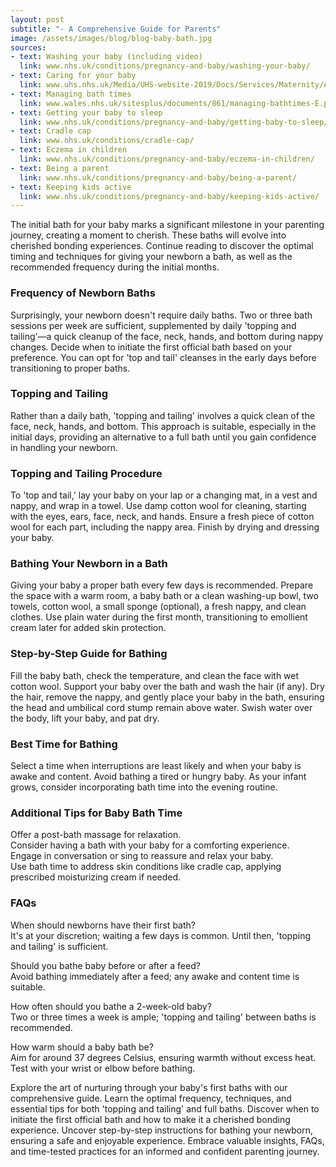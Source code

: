 ```yaml
---
layout: post
subtitle: "- A Comprehensive Guide for Parents"
image: /assets/images/blog/blog-baby-bath.jpg
sources:
- text: Washing your baby (including video)
  link: www.nhs.uk/conditions/pregnancy-and-baby/washing-your-baby/
- text: Caring for your baby
  link: www.uhs.nhs.uk/Media/UHS-website-2019/Docs/Services/Maternity/Antenatal-information-caring-for-your-baby.pdf
- text: Managing bath times
  link: www.wales.nhs.uk/sitesplus/documents/861/managing-bathtimes-E.pdf
- text: Getting your baby to sleep
  link: www.nhs.uk/conditions/pregnancy-and-baby/getting-baby-to-sleep/
- text: Cradle cap
  link: www.nhs.uk/conditions/cradle-cap/
- text: Eczema in children
  link: www.nhs.uk/conditions/pregnancy-and-baby/eczema-in-children/
- text: Being a parent
  link: www.nhs.uk/conditions/pregnancy-and-baby/being-a-parent/
- text: Keeping kids active
  link: www.nhs.uk/conditions/pregnancy-and-baby/keeping-kids-active/
---
```

The initial bath for your baby marks a significant milestone in your parenting journey, creating a moment to cherish. These baths will evolve into cherished bonding experiences. Continue reading to discover the optimal timing and techniques for giving your newborn a bath, as well as the recommended frequency during the initial months.

### Frequency of Newborn Baths
Surprisingly, your newborn doesn't require daily baths. Two or three bath sessions per week are sufficient, supplemented by daily 'topping and tailing'—a quick cleanup of the face, neck, hands, and bottom during nappy changes. Decide when to initiate the first official bath based on your preference. You can opt for 'top and tail' cleanses in the early days before transitioning to proper baths.

### Topping and Tailing
Rather than a daily bath, 'topping and tailing' involves a quick clean of the face, neck, hands, and bottom. This approach is suitable, especially in the initial days, providing an alternative to a full bath until you gain confidence in handling your newborn.

### Topping and Tailing Procedure
To 'top and tail,' lay your baby on your lap or a changing mat, in a vest and nappy, and wrap in a towel. Use damp cotton wool for cleaning, starting with the eyes, ears, face, neck, and hands. Ensure a fresh piece of cotton wool for each part, including the nappy area. Finish by drying and dressing your baby.

### Bathing Your Newborn in a Bath
Giving your baby a proper bath every few days is recommended. Prepare the space with a warm room, a baby bath or a clean washing-up bowl, two towels, cotton wool, a small sponge (optional), a fresh nappy, and clean clothes. Use plain water during the first month, transitioning to emollient cream later for added skin protection.

### Step-by-Step Guide for Bathing
Fill the baby bath, check the temperature, and clean the face with wet cotton wool. Support your baby over the bath and wash the hair (if any). Dry the hair, remove the nappy, and gently place your baby in the bath, ensuring the head and umbilical cord stump remain above water. Swish water over the body, lift your baby, and pat dry.

### Best Time for Bathing
Select a time when interruptions are least likely and when your baby is awake and content. Avoid bathing a tired or hungry baby. As your infant grows, consider incorporating bath time into the evening routine.

### Additional Tips for Baby Bath Time
Offer a post-bath massage for relaxation.  
Consider having a bath with your baby for a comforting experience.  
Engage in conversation or sing to reassure and relax your baby.  
Use bath time to address skin conditions like cradle cap, applying prescribed moisturizing cream if needed.

### FAQs 
When should newborns have their first bath?  
It's at your discretion; waiting a few days is common. Until then, 'topping and tailing' is sufficient.

Should you bathe baby before or after a feed?  
Avoid bathing immediately after a feed; any awake and content time is suitable.

How often should you bathe a 2-week-old baby?  
Two or three times a week is ample; 'topping and tailing' between baths is recommended.

How warm should a baby bath be?  
Aim for around 37 degrees Celsius, ensuring warmth without excess heat. Test with your wrist or elbow before bathing.

Explore the art of nurturing through your baby's first baths with our comprehensive guide. Learn the optimal frequency, techniques, and essential tips for both 'topping and tailing' and full baths. Discover when to initiate the first official bath and how to make it a cherished bonding experience. Uncover step-by-step instructions for bathing your newborn, ensuring a safe and enjoyable experience. Embrace valuable insights, FAQs, and time-tested practices for an informed and confident parenting journey.